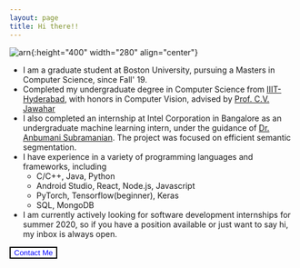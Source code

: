 ```yaml
---
layout: page
title: Hi there!!
---
```


![arn](./assets/img/arn.jpg){:height="400" width="280" align="center"}

* I am a graduate student at Boston University, pursuing a Masters in Computer Science, since Fall' 19.
* Completed my undergraduate degree in Computer Science from <a href="https://iiit.ac.in">IIIT-Hyderabad</a>, with honors in Computer Vision, advised by <a href="https://faculty.iiit.ac.in/~jawahar/">Prof. C.V. Jawahar</a>
* I also completed an internship at Intel Corporation in Bangalore as an undergraduate machine learning intern, under the guidance of <a href="https://www.intel.ai/bio/anbumani-subramanian/#gs.0j8iy7">Dr. Anbumani Subramanian</a>. The project was focused on efficient semantic segmentation.
* I have experience in a variety of programming languages and frameworks, including
	- C/C++, Java, Python
	- Android Studio, React, Node.js, Javascript
	- PyTorch, Tensorflow(beginner), Keras
	- SQL, MongoDB
* I am currently actively looking for software development internships for summer 2020, so if you have a position available or just want to say hi, my inbox is always open.

<button onMouseOver="this.style.background='#000'" onMouseOut="this.style.background='#FFF'" onclick="window.location.href = 'mailto:aaronjacobmscs@gmail.com';" style="background: white;cursor:pointer;border: 2px solid #000;color: blue">Contact Me</button>